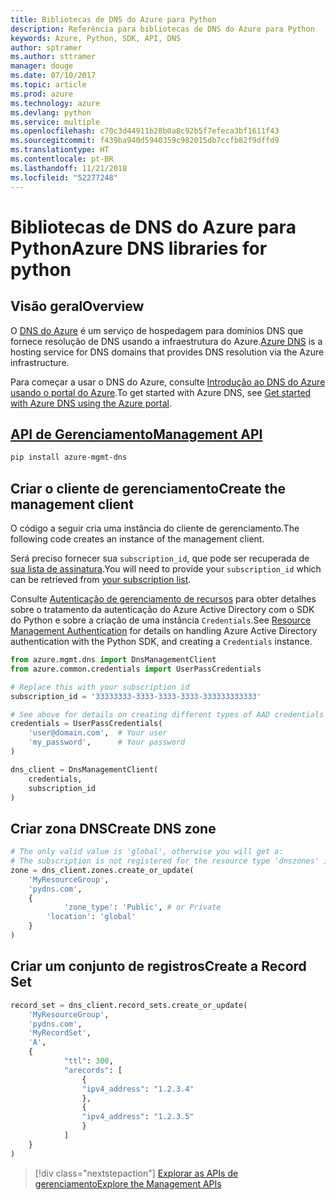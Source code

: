 ```yaml
---
title: Bibliotecas de DNS do Azure para Python
description: Referência para bibliotecas de DNS do Azure para Python
keywords: Azure, Python, SDK, API, DNS
author: sptramer
ms.author: sttramer
manager: douge
ms.date: 07/10/2017
ms.topic: article
ms.prod: azure
ms.technology: azure
ms.devlang: python
ms.service: multiple
ms.openlocfilehash: c70c3d44911b28b0a8c92b5f7efeca3bf1611f43
ms.sourcegitcommit: f439ba940d5940359c982015db7ccfb82f9dffd9
ms.translationtype: HT
ms.contentlocale: pt-BR
ms.lasthandoff: 11/21/2018
ms.locfileid: "52277248"
---
```

# <a name="azure-dns-libraries-for-python"></a><span data-ttu-id="c54fb-104">Bibliotecas de DNS do Azure para Python</span><span class="sxs-lookup"><span data-stu-id="c54fb-104">Azure DNS libraries for python</span></span>

## <a name="overview"></a><span data-ttu-id="c54fb-105">Visão geral</span><span class="sxs-lookup"><span data-stu-id="c54fb-105">Overview</span></span>

<span data-ttu-id="c54fb-106">O [DNS do Azure](/azure/dns/dns-overview) é um serviço de hospedagem para domínios DNS que fornece resolução de DNS usando a infraestrutura do Azure.</span><span class="sxs-lookup"><span data-stu-id="c54fb-106">[Azure DNS](/azure/dns/dns-overview) is a hosting service for DNS domains that provides DNS resolution via the Azure infrastructure.</span></span>

<span data-ttu-id="c54fb-107">Para começar a usar o DNS do Azure, consulte [Introdução ao DNS do Azure usando o portal do Azure](/azure/dns/dns-getstarted-portal).</span><span class="sxs-lookup"><span data-stu-id="c54fb-107">To get started with Azure DNS, see [Get started with Azure DNS using the Azure portal](/azure/dns/dns-getstarted-portal).</span></span>

## <a name="management-apipythonapioverviewazurednsmanagement"></a>[<span data-ttu-id="c54fb-108">API de Gerenciamento</span><span class="sxs-lookup"><span data-stu-id="c54fb-108">Management API</span></span>](/python/api/overview/azure/dns/management)

```bash
pip install azure-mgmt-dns
```

## <a name="create-the-management-client"></a><span data-ttu-id="c54fb-109">Criar o cliente de gerenciamento</span><span class="sxs-lookup"><span data-stu-id="c54fb-109">Create the management client</span></span>

<span data-ttu-id="c54fb-110">O código a seguir cria uma instância do cliente de gerenciamento.</span><span class="sxs-lookup"><span data-stu-id="c54fb-110">The following code creates an instance of the management client.</span></span>

<span data-ttu-id="c54fb-111">Será preciso fornecer sua ``subscription_id``, que pode ser recuperada de [sua lista de assinatura](https://manage.windowsazure.com/#Workspaces/AdminTasks/SubscriptionMapping).</span><span class="sxs-lookup"><span data-stu-id="c54fb-111">You will need to provide your ``subscription_id`` which can be retrieved from [your subscription list](https://manage.windowsazure.com/#Workspaces/AdminTasks/SubscriptionMapping).</span></span>

<span data-ttu-id="c54fb-112">Consulte [Autenticação de gerenciamento de recursos](/python/azure/python-sdk-azure-authenticate) para obter detalhes sobre o tratamento da autenticação do Azure Active Directory com o SDK do Python e sobre a criação de uma instância ``Credentials``.</span><span class="sxs-lookup"><span data-stu-id="c54fb-112">See [Resource Management Authentication](/python/azure/python-sdk-azure-authenticate) for details on handling Azure Active Directory authentication with the Python SDK, and creating a ``Credentials`` instance.</span></span>

```python 
from azure.mgmt.dns import DnsManagementClient
from azure.common.credentials import UserPassCredentials

# Replace this with your subscription id
subscription_id = '33333333-3333-3333-3333-333333333333'

# See above for details on creating different types of AAD credentials
credentials = UserPassCredentials(
    'user@domain.com',  # Your user
    'my_password',      # Your password
)

dns_client = DnsManagementClient(
    credentials,
    subscription_id
)
```

## <a name="create-dns-zone"></a><span data-ttu-id="c54fb-113">Criar zona DNS</span><span class="sxs-lookup"><span data-stu-id="c54fb-113">Create DNS zone</span></span>
```python
# The only valid value is 'global', otherwise you will get a:
# The subscription is not registered for the resource type 'dnszones' in the location 'westus'.
zone = dns_client.zones.create_or_update(
    'MyResourceGroup',
    'pydns.com',
    {
            'zone_type': 'Public', # or Private
        'location': 'global'
    }
)
```
    
## <a name="create-a-record-set"></a><span data-ttu-id="c54fb-114">Criar um conjunto de registros</span><span class="sxs-lookup"><span data-stu-id="c54fb-114">Create a Record Set</span></span>
```python
record_set = dns_client.record_sets.create_or_update(
    'MyResourceGroup',
    'pydns.com',
    'MyRecordSet',
    'A',
    {
            "ttl": 300,
            "arecords": [
                {
                "ipv4_address": "1.2.3.4"
                },
                {
                "ipv4_address": "1.2.3.5"
                }
            ]
    }
)
```

> [!div class="nextstepaction"]
> [<span data-ttu-id="c54fb-115">Explorar as APIs de gerenciamento</span><span class="sxs-lookup"><span data-stu-id="c54fb-115">Explore the Management APIs</span></span>](/python/api/overview/azure/dns/management)
